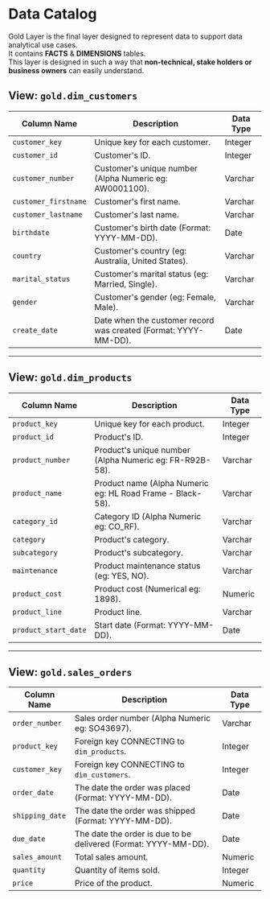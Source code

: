 # Data Catalog
Gold Layer is the final layer designed to represent data to support data analytical use cases.<br>
It contains **FACTS** & **DIMENSIONS** tables.<br>
This layer is designed in such a way that **non-technical, stake holders or business owners** can easily understand. 

## View: `gold.dim_customers`

| **Column Name**      | **Description**                                                 | **Data Type** |
|----------------------|-----------------------------------------------------------------|---------------|
| `customer_key`       | Unique key for each customer.                                  | Integer       |
| `customer_id`        | Customer's ID.                                                 | Integer       |
| `customer_number`    | Customer's unique number (Alpha Numeric eg: AW0001100).         | Varchar       |
| `customer_firstname` | Customer's first name.                                         | Varchar       |
| `customer_lastname`  | Customer's last name.                                          | Varchar       |
| `birthdate`          | Customer's birth date (Format: YYYY-MM-DD).                    | Date          |
| `country`            | Customer's country (eg: Australia, United States).             | Varchar       |
| `marital_status`     | Customer's marital status (eg: Married, Single).               | Varchar       |
| `gender`             | Customer's gender (eg: Female, Male).                          | Varchar       |
| `create_date`        | Date when the customer record was created (Format: YYYY-MM-DD).| Date          |

---

## View: `gold.dim_products`

| **Column Name**       | **Description**                                                   | **Data Type** |
|-----------------------|-------------------------------------------------------------------|---------------|
| `product_key`         | Unique key for each product.                                     | Integer       |
| `product_id`          | Product's ID.                                                    | Integer       |
| `product_number`      | Product's unique number (Alpha Numeric eg: FR-R92B-58).           | Varchar       |
| `product_name`        | Product name (Alpha Numeric eg: HL Road Frame - Black- 58).       | Varchar       |
| `category_id`         | Category ID (Alpha Numeric eg: CO_RF).                           | Varchar       |
| `category`            | Product's category.                                              | Varchar       |
| `subcategory`         | Product's subcategory.                                           | Varchar       |
| `maintenance`         | Product maintenance status (eg: YES, NO).                        | Varchar       |
| `product_cost`        | Product cost (Numerical eg: 1898).                               | Numeric       |
| `product_line`        | Product line.                                                    | Varchar       |
| `product_start_date`  | Start date (Format: YYYY-MM-DD).                                 | Date          |

---

## View: `gold.sales_orders`

| **Column Name**       | **Description**                                                   | **Data Type** |
|-----------------------|-------------------------------------------------------------------|---------------|
| `order_number`        | Sales order number (Alpha Numeric eg: SO43697).                  | Varchar       |
| `product_key`         | Foreign key CONNECTING to `dim_products`.                        | Integer       |
| `customer_key`        | Foreign key CONNECTING to `dim_customers`.                       | Integer       |
| `order_date`          | The date the order was placed (Format: YYYY-MM-DD).              | Date          |
| `shipping_date`       | The date the order was shipped (Format: YYYY-MM-DD).             | Date          |
| `due_date`            | The date the order is due to be delivered (Format: YYYY-MM-DD).  | Date          |
| `sales_amount`        | Total sales amount.                                              | Numeric       |
| `quantity`            | Quantity of items sold.                                          | Integer       |
| `price`               | Price of the product.                                            | Numeric       |
